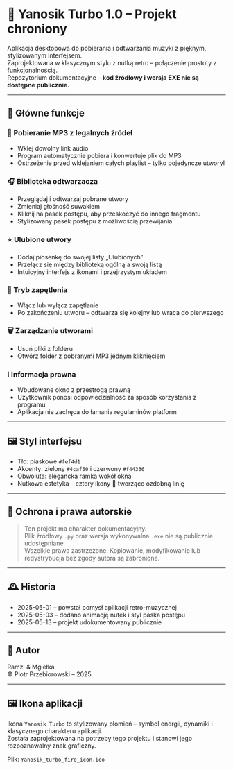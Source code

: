 # 🚦 Yanosik Turbo 1.0 – Projekt chroniony

Aplikacja desktopowa do pobierania i odtwarzania muzyki z pięknym, stylizowanym interfejsem.  
Zaprojektowana w klasycznym stylu z nutką retro – połączenie prostoty z funkcjonalnością.  
Repozytorium dokumentacyjne – **kod źródłowy i wersja EXE nie są dostępne publicznie.**

---

## 🎵 Główne funkcje

### 🔽 Pobieranie MP3 z legalnych źródeł
- Wklej dowolny link audio
- Program automatycznie pobiera i konwertuje plik do MP3
- Ostrzeżenie przed wklejaniem całych playlist – tylko pojedyncze utwory!

### 🎧 Biblioteka odtwarzacza
- Przeglądaj i odtwarzaj pobrane utwory
- Zmieniaj głośność suwakiem
- Kliknij na pasek postępu, aby przeskoczyć do innego fragmentu
- Stylizowany pasek postępu z możliwością przewijania

### ⭐ Ulubione utwory
- Dodaj piosenkę do swojej listy „Ulubionych”
- Przełącz się między biblioteką ogólną a swoją listą
- Intuicyjny interfejs z ikonami i przejrzystym układem

### 🔁 Tryb zapętlenia
- Włącz lub wyłącz zapętlanie
- Po zakończeniu utworu – odtwarza się kolejny lub wraca do pierwszego

### 🗑️ Zarządzanie utworami
- Usuń pliki z folderu
- Otwórz folder z pobranymi MP3 jednym kliknięciem

### ℹ️ Informacja prawna
- Wbudowane okno z przestrogą prawną
- Użytkownik ponosi odpowiedzialność za sposób korzystania z programu
- Aplikacja nie zachęca do łamania regulaminów platform

---

## 🖼️ Styl interfejsu

- Tło: piaskowe `#fef4d1`
- Akcenty: zielony `#4caf50` i czerwony `#f44336`
- Obwoluta: elegancka ramka wokół okna
- Nutkowa estetyka – cztery ikony 🎵 tworzące ozdobną linię

---

## 🔐 Ochrona i prawa autorskie

> Ten projekt ma charakter dokumentacyjny.  
> Plik źródłowy `.py` oraz wersja wykonywalna `.exe` nie są publicznie udostępniane.  
> Wszelkie prawa zastrzeżone. Kopiowanie, modyfikowanie lub redystrybucja bez zgody autora są zabronione.

---

## 🕰️ Historia

- 2025-05-01 – powstał pomysł aplikacji retro-muzycznej
- 2025-05-03 – dodano animację nutek i styl paska postępu
- 2025-05-13 – projekt udokumentowany publicznie

---

## 👤 Autor

Ramzi & Mgiełka  
© Piotr Przebiorowski – 2025


---

## 🖼️ Ikona aplikacji

Ikona `Yanosik Turbo` to stylizowany płomień – symbol energii, dynamiki i klasycznego charakteru aplikacji.  
Została zaprojektowana na potrzeby tego projektu i stanowi jego rozpoznawalny znak graficzny.

Plik: `Yanosik_turbo_fire_icon.ico`
